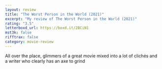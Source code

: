 ```yaml
---
layout: review
title: "The Worst Person in the World (2021)"
excerpt: "My review of The Worst Person in the World (2021)"
rating: "3.5"
letterboxd_url: https://boxd.it/2BCiN1
mst3k: false
rifftrax: false
category: movie-review
---
```


All over the place, glimmers of a great movie mixed into a lot of clichés and a writer who clearly has an axe to grind
